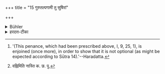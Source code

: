 +++
title = "15 गुरुतल्पगामी तु सुषिरां"

+++

<details><summary>Bühler</summary>

15. But the violator of a Guru's bed shall enter a hollow iron image and, having caused a fire to be lit on both sides, he shall burn himself. [^4] 


[^4]:  '(This penance, which had been prescribed above, I, 9, 25, 1), is enjoined (once more), in order to show that it is not optional (as might be expected according to Sūtra 14).'--Haradatta.
</details>

<details><summary>हरदत्त-टीका</summary>

## सूत्रम्
गुरुतल्पगामी तु सुषिरां सूर्मिं प्रविश्योभयत आदीप्याऽभिदहेदात्मानम् ॥१५॥  
### टिप्पनी

यस्तु गुरुतल्पगामी सोऽन्तःप्रवेशयोग्यां सुषिरां सूर्मिं कृत्वा प्रविशेत प्रविश्योभयतः पार्श्वयो[^३]र्वह्निमादीपयेत् । आदीप्याऽऽत्मानमभिदहेत् । “ज्वलितां वा सूर्मिं परिष्वज्य समाप्नुया (२५.२.)" दित्यत्रैव कियानपि विशेषः । अनन्तरोक्तस्य वैकल्पिकस्य निवृत्त्यर्थं वचनम् ॥ १५ ॥  

[^३]: वह्निमिति नास्ति क. छ. पु.
</details>
